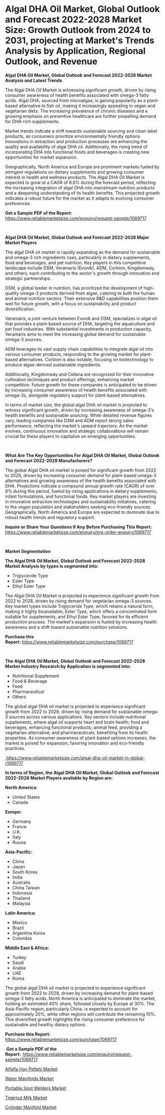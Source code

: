 <p><h1>Algal DHA Oil Market, Global Outlook and Forecast 2022-2028 Market Size: Growth Outlook from 2024 to 2031, projecting at Market's Trends Analysis by Application, Regional Outlook, and Revenue</h1></p><p><strong>Algal DHA Oil Market, Global Outlook and Forecast 2022-2028 Market Analysis and Latest Trends</strong></p>
<p><p>The Algal DHA Oil Market is witnessing significant growth, driven by rising consumer awareness of health benefits associated with omega-3 fatty acids. Algal DHA, sourced from microalgae, is gaining popularity as a plant-based alternative to fish oil, making it increasingly appealing in vegan and vegetarian diets. The increasing prevalence of chronic diseases and a growing emphasis on preventive healthcare are further propelling demand for DHA-rich supplements.</p><p>Market trends indicate a shift towards sustainable sourcing and clean label products, as consumers prioritize environmentally friendly options. Innovations in extraction and production processes are enhancing the quality and availability of algal DHA oil. Additionally, the rising trend of incorporating DHA into functional foods and beverages is creating new opportunities for market expansion.</p><p>Geographically, North America and Europe are prominent markets fueled by stringent regulations on dietary supplements and growing consumer interest in health and wellness products. The Algal DHA Oil Market is expected to grow at a CAGR of 6.6% during the forecast period, reflecting the increasing integration of algal DHA into mainstream nutrition products and a deepening understanding of its health benefits. This projected growth indicates a robust future for the market as it adapts to evolving consumer preferences.</p></p>
<p><strong>Get a Sample PDF of the Report:&nbsp;</strong> <a href="https://www.reliablemarketsize.com/enquiry/request-sample/1069717?utm_campaign=1845&utm_medium=2&utm_source=Github&utm_content=ia&utm_term=04122024&utm_id=algal-dha-oil-market-global-outlook-and-forecast-2022-2028">https://www.reliablemarketsize.com/enquiry/request-sample/1069717</a></p>
<p>&nbsp;</p>
<p><strong>Algal DHA Oil Market, Global Outlook and Forecast 2022-2028 Major Market Players</strong></p>
<p><p>The algal DHA oil market is rapidly expanding as the demand for sustainable and omega-3 rich ingredients rises, particularly in dietary supplements, food and beverages, and pet nutrition. Key players in this competitive landscape include DSM, Veramaris (Evonik), ADM, Corbion, Kingdomway, and others, each contributing to the sector's growth through innovation and strategic partnerships.</p><p>DSM, a global leader in nutrition, has prioritized the development of high-quality omega-3 products derived from algae, catering to both the human and animal nutrition sectors. Their extensive R&D capabilities position them well for future growth, with a focus on sustainability and product diversification.</p><p>Veramaris, a joint venture between Evonik and DSM, specializes in algal oil that provides a plant-based source of DHA, targeting the aquaculture and pet food industries. With substantial investments in production capacity, Veramaris aims to meet the increasing global demand for sustainable omega-3 sources.</p><p>ADM leverages its vast supply chain capabilities to integrate algal oil into various consumer products, responding to the growing market for plant-based alternatives. Corbion is also notable, focusing on biotechnology to produce algae-derived sustainable ingredients.</p><p>Additionally, Kingdomway and Cellana are recognized for their innovative cultivation techniques and product offerings, enhancing market competition. Future growth for these companies is anticipated to be driven by increasing consumer awareness of health benefits associated with omega-3s, alongside regulatory support for plant-based alternatives.</p><p>In terms of market size, the global algal DHA oil market is projected to witness significant growth, driven by increasing awareness of omega-3's health benefits and sustainable sourcing. While detailed revenue figures vary, leading companies like DSM and ADM report strong sales performance, reflecting the market's upward trajectory. As the market evolves, continuous innovation and strategic collaborations will remain crucial for these players to capitalize on emerging opportunities.</p></p>
<p>&nbsp;</p>
<p><strong>What Are The Key Opportunities For Algal DHA Oil Market, Global Outlook and Forecast 2022-2028 Manufacturers?</strong></p>
<p><p>The global Algal DHA oil market is poised for significant growth from 2022 to 2028, driven by increasing consumer demand for plant-based omega-3 alternatives and growing awareness of the health benefits associated with DHA. Projections indicate a compound annual growth rate (CAGR) of over 8% during this period, fueled by rising applications in dietary supplements, infant formulations, and functional foods. Key market players are investing in innovative extraction technologies and sustainability initiatives, catering to the vegan population and stakeholders seeking eco-friendly sources. Geographically, North America and Europe are expected to dominate due to robust health trends and regulatory support.</p></p>
<p><strong>Inquire or Share Your Questions If Any Before Purchasing This Report:</strong> <a href="https://www.reliablemarketsize.com/enquiry/pre-order-enquiry/1069717?utm_campaign=1845&utm_medium=2&utm_source=Github&utm_content=ia&utm_term=04122024&utm_id=algal-dha-oil-market-global-outlook-and-forecast-2022-2028">https://www.reliablemarketsize.com/enquiry/pre-order-enquiry/1069717</a></p>
<p>&nbsp;</p>
<p><strong>Market Segmentation</strong></p>
<p><strong>The Algal DHA Oil Market, Global Outlook and Forecast 2022-2028 Market Analysis by types is segmented into:</strong></p>
<p><ul><li>Triglyceride Type</li><li>Ester Type</li><li>Ethyl Ester Type</li></ul></p>
<p><p>The Algal DHA Oil Market is projected to experience significant growth from 2022 to 2028, driven by rising demand for vegetarian omega-3 sources. Key market types include Triglyceride Type, which retains a natural form, making it highly bioavailable; Ester Type, which offers a concentrated form suitable for supplements; and Ethyl Ester Type, favored for its efficient production process. The market's expansion is fueled by increasing health awareness and a shift toward sustainable nutrition solutions.</p></p>
<p><strong>Purchase this Report:&nbsp;</strong><a href="https://www.reliablemarketsize.com/purchase/1069717?utm_campaign=1845&utm_medium=2&utm_source=Github&utm_content=ia&utm_term=04122024&utm_id=algal-dha-oil-market-global-outlook-and-forecast-2022-2028">https://www.reliablemarketsize.com/purchase/1069717</a></p>
<p>&nbsp;</p>
<p><strong>The Algal DHA Oil Market, Global Outlook and Forecast 2022-2028 Market Industry Research by Application is segmented into:</strong></p>
<p><ul><li>Nutritional Supplement</li><li>Food & Beverage</li><li>Feed</li><li>Pharmaceutical</li><li>Others</li></ul></p>
<p><p>The global algal DHA oil market is projected to experience significant growth from 2022 to 2028, driven by rising demand for sustainable omega-3 sources across various applications. Key sectors include nutritional supplements, where algal oil supports heart and brain health; food and beverages, enhancing functional products; animal feed, providing a vegetarian alternative; and pharmaceuticals, benefiting from its health properties. As consumer awareness of plant-based options increases, the market is poised for expansion, favoring innovation and eco-friendly practices.</p></p>
<p><a href="https://www.reliablemarketsize.com/algal-dha-oil-market-in-global-r1069717?utm_campaign=1845&utm_medium=2&utm_source=Github&utm_content=ia&utm_term=04122024&utm_id=algal-dha-oil-market-global-outlook-and-forecast-2022-2028">&nbsp;https://www.reliablemarketsize.com/algal-dha-oil-market-in-global-r1069717</a></p>
<p><strong>In terms of Region, the Algal DHA Oil Market, Global Outlook and Forecast 2022-2028 Market Players available by Region are:</strong></p>
<p>
    <p> <strong> North America: </strong>
        <ul>
            <li>United States</li>
            <li>Canada</li>
        </ul>
        </p> 
    <p> <strong> Europe: </strong>
        <ul>
            <li>Germany</li>
            <li>France</li>
            <li>U.K.</li>
            <li>Italy</li>
            <li>Russia</li>
        </ul>
        </p> 
    <p> <strong> Asia-Pacific: </strong>
        <ul>
            <li>China</li>
            <li>Japan</li>
            <li>South Korea</li>
            <li>India</li>
            <li>Australia</li>
            <li>China Taiwan</li>
            <li>Indonesia</li>
            <li>Thailand</li>
            <li>Malaysia</li>
        </ul>
        </p> 
    <p> <strong> Latin America: </strong>
        <ul>
            <li>Mexico</li>
            <li>Brazil</li>
            <li>Argentina Korea</li>
            <li>Colombia</li>
        </ul>
        </p> 
    <p> <strong> Middle East & Africa: </strong>
        <ul>
            <li>Turkey</li>
            <li>Saudi</li>
            <li>Arabia</li>
            <li>UAE</li>
            <li>Korea</li>
        </ul>
    </p>
    </p>
<p><p>The global algal DHA oil market is projected to experience significant growth from 2022 to 2028, driven by increasing demand for plant-based omega-3 fatty acids. North America is anticipated to dominate the market, holding an estimated 40% share, followed closely by Europe at 30%. The Asia-Pacific region, particularly China, is expected to account for approximately 20%, while other regions will contribute the remaining 10%. This diversified growth highlights the rising consumer preference for sustainable and healthy dietary options.</p></p>
<p><strong>Purchase this Report: </strong><a href="https://www.reliablemarketsize.com/purchase/1069717?utm_campaign=1845&utm_medium=2&utm_source=Github&utm_content=ia&utm_term=04122024&utm_id=algal-dha-oil-market-global-outlook-and-forecast-2022-2028">https://www.reliablemarketsize.com/purchase/1069717</a></p>
<p>&nbsp;<strong>Get a Sample PDF of the Report:&nbsp;&nbsp;</strong><a href="https://www.reliablemarketsize.com/enquiry/request-sample/1069717?utm_campaign=1845&utm_medium=2&utm_source=Github&utm_content=ia&utm_term=04122024&utm_id=algal-dha-oil-market-global-outlook-and-forecast-2022-2028">https://www.reliablemarketsize.com/enquiry/request-sample/1069717</a></p>
<p><strong></strong></p>
<p><p><a href="https://issuu.com/reportprime-2/docs/alfalfa-hay-pellets-market-size-2030.pptx?utm_campaign=1845&utm_medium=2&utm_source=Github&utm_content=ia&utm_term=04122024&utm_id=algal-dha-oil-market-global-outlook-and-forecast-2022-2028">Alfalfa Hay Pellets Market</a></p><p><a href="https://www.linkedin.com/pulse/in-depth-water-manifolds-market-review-size-share-42cagr-7eu9e?utm_campaign=1845&utm_medium=2&utm_source=Github&utm_content=ia&utm_term=04122024&utm_id=algal-dha-oil-market-global-outlook-and-forecast-2022-2028">Water Manifolds Market</a></p><p><a href="https://www.linkedin.com/pulse/portable-spot-welders-industry-sector-new-technologies-market-08she?utm_campaign=1845&utm_medium=2&utm_source=Github&utm_content=ia&utm_term=04122024&utm_id=algal-dha-oil-market-global-outlook-and-forecast-2022-2028">Portable Spot Welders Market</a></p><p><a href="https://issuu.com/reportprime-2/docs/tigernut-milk-market-size-2030.pptx?utm_campaign=1845&utm_medium=2&utm_source=Github&utm_content=ia&utm_term=04122024&utm_id=algal-dha-oil-market-global-outlook-and-forecast-2022-2028">Tigernut Milk Market</a></p><p><a href="https://www.linkedin.com/pulse/competitive-landscape-cylinder-manifold-market-strong-growth-wsfre?utm_campaign=1845&utm_medium=2&utm_source=Github&utm_content=ia&utm_term=04122024&utm_id=algal-dha-oil-market-global-outlook-and-forecast-2022-2028">Cylinder Manifold Market</a></p></p>